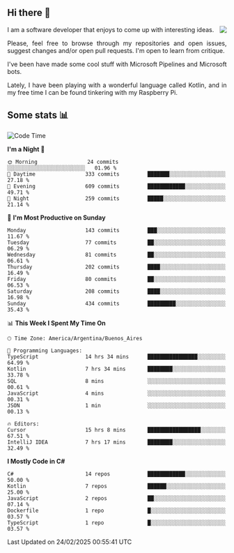 ## Hi there :slightly_smiling_face:

<img src="https://github-readme-stats.vercel.app/api?username=victorgrycuk&show_icons=true&count_private=true&title_color=F7941E&icon_color=F7941E" align="right">

<p align="justify">
I am a software developer that enjoys to come up with interesting ideas.
<p/>

<p align= "justify">
Please, feel free to browse through my repositories and open issues, suggest changes and/or open pull requests. I'm open to learn from critique.
<p/>


<p align= "justify">
I've been have made some cool stuff with Microsoft Pipelines and Microsoft bots.
<p/>

<p align= "justify">
Lately, I have been playing with a wonderful language called Kotlin, and in my free time I can be found tinkering with my Raspberry Pi.
<p/>

## Some stats :bar_chart:
<!--START_SECTION:waka-->
![Code Time](http://img.shields.io/badge/Code%20Time-2%2C167%20hrs%2047%20mins-blue)

**I'm a Night 🦉** 

```text
🌞 Morning                24 commits          ░░░░░░░░░░░░░░░░░░░░░░░░░   01.96 % 
🌆 Daytime                333 commits         ███████░░░░░░░░░░░░░░░░░░   27.18 % 
🌃 Evening                609 commits         ████████████░░░░░░░░░░░░░   49.71 % 
🌙 Night                  259 commits         █████░░░░░░░░░░░░░░░░░░░░   21.14 % 
```
📅 **I'm Most Productive on Sunday** 

```text
Monday                   143 commits         ███░░░░░░░░░░░░░░░░░░░░░░   11.67 % 
Tuesday                  77 commits          ██░░░░░░░░░░░░░░░░░░░░░░░   06.29 % 
Wednesday                81 commits          ██░░░░░░░░░░░░░░░░░░░░░░░   06.61 % 
Thursday                 202 commits         ████░░░░░░░░░░░░░░░░░░░░░   16.49 % 
Friday                   80 commits          ██░░░░░░░░░░░░░░░░░░░░░░░   06.53 % 
Saturday                 208 commits         ████░░░░░░░░░░░░░░░░░░░░░   16.98 % 
Sunday                   434 commits         █████████░░░░░░░░░░░░░░░░   35.43 % 
```


📊 **This Week I Spent My Time On** 

```text
🕑︎ Time Zone: America/Argentina/Buenos_Aires

💬 Programming Languages: 
TypeScript               14 hrs 34 mins      ████████████████░░░░░░░░░   64.99 % 
Kotlin                   7 hrs 34 mins       ████████░░░░░░░░░░░░░░░░░   33.78 % 
SQL                      8 mins              ░░░░░░░░░░░░░░░░░░░░░░░░░   00.61 % 
JavaScript               4 mins              ░░░░░░░░░░░░░░░░░░░░░░░░░   00.31 % 
JSON                     1 min               ░░░░░░░░░░░░░░░░░░░░░░░░░   00.13 % 

🔥 Editors: 
Cursor                   15 hrs 8 mins       █████████████████░░░░░░░░   67.51 % 
IntelliJ IDEA            7 hrs 17 mins       ████████░░░░░░░░░░░░░░░░░   32.49 % 
```

**I Mostly Code in C#** 

```text
C#                       14 repos            ████████████░░░░░░░░░░░░░   50.00 % 
Kotlin                   7 repos             ██████░░░░░░░░░░░░░░░░░░░   25.00 % 
JavaScript               2 repos             ██░░░░░░░░░░░░░░░░░░░░░░░   07.14 % 
Dockerfile               1 repo              █░░░░░░░░░░░░░░░░░░░░░░░░   03.57 % 
TypeScript               1 repo              █░░░░░░░░░░░░░░░░░░░░░░░░   03.57 % 
```




 Last Updated on 24/02/2025 00:55:41 UTC
<!--END_SECTION:waka-->
